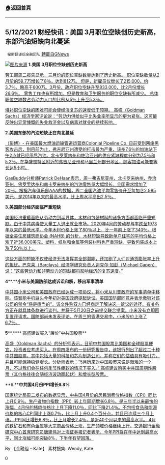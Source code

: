 ###  [:house:返回首頁](https://github.com/ourhimalayas/txt)
---

## 5/12/2021 财经快讯：美国 3月职位空缺创历史新高，东部汽油短缺向北蔓延
` 秘密翻译组金融团队` [轉載自GNews](https://gnews.org/zh-hans/1229946/)

![]()![](https://gnews.org/wp-content/uploads/2021/05/Picture1-60.png)[图片来源](https://www.startribune.com/)
**1.美国 3月职位空缺创历史新高**

[劳工部周二报告显示，三月份的职位空缺数量达到了历史新高。 职位空缺数量从2月份的59.7万增长了8％，达到812万。 但是，新雇员仅增长了215,000，约3.7％，略高于600万。3月份，政府职位空缺升至833,000，比2月份增长26.6％。 零售工作也有所增加。但是教育和卫生服务的职位空缺有所减少。 总体职位空缺数占劳动力人口的比例从5％上升至5.3％。](https://www.cnbc.com/2021/05/11/job-openings-leaped-above-8-million-in-march-a-new-record-high.html)

[填补职位空缺的困难可能会使经济复苏的速度低于预期。 高盛（Goldman Sachs）经济学家评论说：“劳动力供给似乎比失业率所显示的更为紧张，这可能反映出异常慷慨的失业救济金以及病毒对就业的持续影响。](https://www.cnbc.com/2021/05/11/job-openings-leaped-above-8-million-in-march-a-new-record-high.html)

**2.美国东部的汽油短缺正在向北蔓延**

[（彭博）- 在美国最大燃油运输管道运营商Colonial Pipeline Co. 日前受到网络黑客攻击后，到目前为止，弗吉尼亚州遭受的打击最为严重，该州7.6％的加油站下午2点就已经用尽汽油。北卡罗莱纳州和佐治亚州的供应紧缺程度分别为7.5％和5.2％。在华盛顿特区附近的弗吉尼亚州和马里兰州部分地区，顾客加油可能要等长达5小时。](https://www.yahoo.com/now/five-hours-line-gasoline-shortages-144112348.html)

[GasBuddy分析师Patrick DeHaan表示，周一弗吉尼亚州，北卡罗来纳州，乔治亚州，佛罗里达州和南卡罗来纳州的汽油零售量大幅增长。全国需求增加了20％。根据汽车俱乐部AAA的数据，周二全国汽油平均零售价升至每加仑2.985美元，是2014年以来的最高水平，比上周水平高出2.5％。](https://www.yahoo.com/now/five-hours-line-gasoline-shortages-144112348.html)

**3.美国部分经济面临严重短缺**

[美国经济重启面临从劳动力到半导体，木材和包装材料的诸多方面都面临严重短缺。由于中共病毒使大量工人退出就业市场，2020年4月的劳动参与率跌至1973年以来的最低水平。今年木材价格上涨了80％以上，比一年前上涨了340％。根据全美住房建筑商协会 (NAHB) 的分析，木材短缺导致新单户住宅的平均价格上涨了近36,000美元。塑料，纸张和金属等包装材料也严重短缺，导致包装成本上涨了50％以上。](https://www.cnbc.com/2021/05/11/as-the-us-economy-restarts-from-the-pandemic-parts-of-it-are-severely-broken.html)

[这些方面的短缺不仅使经济无法发挥其全部潜能，还加剧了人们对通货膨胀率上升的担忧。巴克莱（Barclays）经济学研究负责人迈克尔·加彭（Michael Gapen）说：“这些劳动力和非劳动力的短缺都将影响经济的复苏速度。”](https://www.cnbc.com/2021/05/11/as-the-us-economy-restarts-from-the-pandemic-parts-of-it-are-severely-broken.html)

**4****.****小米与美国防部达成诉讼和解，移出军事清单**

[中共国小米公司和美国政府已经达成一项协议，将小米从川普政府的军事清单中移除。该智能手机巨头今年初对美国政府提起诉讼。美国国防部同意并表示撤销对该公司的禁令“将是适当的”。该文件称双方已经商定了解决这一诉讼的途径。有关各方正在就具体条款进行谈判，并将于5月20日之前提交联合提案。小米没有立即回复置评请求。国防部尚未发表评论。在周三的香港交易中，小米股价上涨了6.7％。](https://www.bloombergquint.com/china/xiaomi-u-s-government-agree-to-drop-firm-from-blacklist)

**5****.**** 高盛建议买入“廉价”中共国股票**

[高盛（Goldman Sachs）的分析师表示，目前中共国股票比美国和全球股票便宜，投资者应考虑买入。在周四发布的一份研究报告中，该银行列出了超过二十种中共国股票，其中包括大量的科技和芯片制造公司，并称它们的估值具有吸引力，并且可能保持稳健增长。分析师表示：“5月历来对中国股市来说是艰难的一个月，不过我们会在任何季节性疲软的情况下买入。” 高盛建议购买中共国周期性股票（其价格往往会随经济波动而起伏）和增长型股票。](https://www.cnbc.com/2021/05/11/china-stock-picks-goldman-sachs-likes-alibaba-tencent-shares-and-more.html)

**6.****中共国4月份PPI增长6.8%**

[国家统计局周二发布的数据显示，中共国4月份的居民消费价格指数（CPI）同比上升0.9％。生产者物价指数（PPI）较上年同期增长6.8％，是三年半以来最快的涨幅。4月份的猪肉价格比上月下降11.0％，同比下降21.4％。不包括食品和能源价格的核心CPI同比上涨0.7％，比上月上升0.4个百分点，并且已连续三个月上涨。 PPI同比增长6.8％，比上月增长2.4％，是近40个月以来的最高水平。 4月的铁矿石和有色金属等大宗商品价格上涨，生产领域价格继续上行。交通银行金融研究中心首席研究员唐建伟对上海证券报记者表示，今年PPI将在年中达到最高水平，同比涨幅可能突破8%，下半年有望回落。](http://www.xinhuanet.com/fortune/2021-05/12/c_1127435507.htm)

By 【金融组 – Kate】
素材搜集: Wendy, Kate

0
